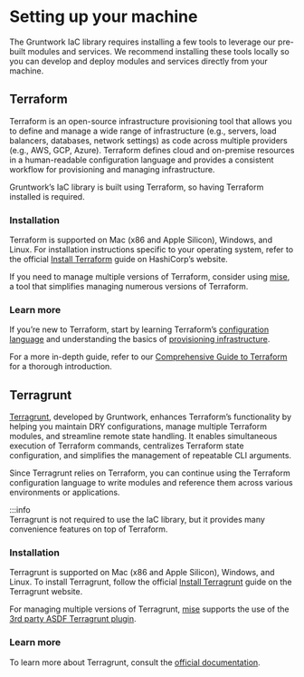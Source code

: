 # Setting up your machine  

The Gruntwork IaC library requires installing a few tools to leverage our pre-built modules and services. We recommend installing these tools locally so you can develop and deploy modules and services directly from your machine.  

## Terraform  

Terraform is an open-source infrastructure provisioning tool that allows you to define and manage a wide range of infrastructure (e.g., servers, load balancers, databases, network settings) as code across multiple providers (e.g., AWS, GCP, Azure). Terraform defines cloud and on-premise resources in a human-readable configuration language and provides a consistent workflow for provisioning and managing infrastructure.  

Gruntwork’s IaC library is built using Terraform, so having Terraform installed is required.

### Installation  

Terraform is supported on Mac (x86 and Apple Silicon), Windows, and Linux. For installation instructions specific to your operating system, refer to the official [Install Terraform](https://developer.hashicorp.com/terraform/tutorials/aws-get-started/install-cli#install-cli) guide on HashiCorp’s website.  

If you need to manage multiple versions of Terraform, consider using [mise](https://github.com/jdx/mise), a tool that simplifies managing numerous versions of Terraform.  

### Learn more  

If you’re new to Terraform, start by learning Terraform’s [configuration language](https://developer.hashicorp.com/terraform/language) and understanding the basics of [provisioning infrastructure](https://developer.hashicorp.com/terraform/cli/run).  

For a more in-depth guide, refer to our [Comprehensive Guide to Terraform](https://blog.gruntwork.io/a-comprehensive-guide-to-terraform-b3d32832baca) for a thorough introduction.  

## Terragrunt  

[Terragrunt](https://terragrunt.gruntwork.io), developed by Gruntwork, enhances Terraform’s functionality by helping you maintain DRY configurations, manage multiple Terraform modules, and streamline remote state handling. It enables simultaneous execution of Terraform commands, centralizes Terraform state configuration, and simplifies the management of repeatable CLI arguments.

Since Terragrunt relies on Terraform, you can continue using the Terraform configuration language to write modules and reference them across various environments or applications.  

:::info  
Terragrunt is not required to use the IaC library, but it provides many convenience features on top of Terraform.  

### Installation  

Terragrunt is supported on Mac (x86 and Apple Silicon), Windows, and Linux. To install Terragrunt, follow the official [Install Terragrunt](https://terragrunt.gruntwork.io/docs/getting-started/install/) guide on the Terragrunt website.  

For managing multiple versions of Terragrunt, [mise](https://github.com/jdx/mise) supports the use of the [3rd party ASDF Terragrunt plugin](https://github.com/lotia/asdf-terragrunt).  

### Learn more  

To learn more about Terragrunt, consult the [official documentation](https://terragrunt.gruntwork.io/docs/).  
